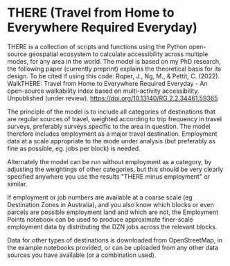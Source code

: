 # THERE (Travel from Home to Everywhere Required Everyday)

THERE is a collection of scripts and functions using the Python open-source geospatial ecosystem to calculate accessibility across multiple modes, for any area in the world. The model is based on my PhD research, the following paper (currently preprint) explains the theoretical basis for its design. To be cited if using this code:
Roper, J., Ng, M., & Pettit, C. (2022). WalkTHERE: Travel from Home to Everywhere Required Everyday - An open-source walkability index based on multi-activity accessibility. Unpublished (under review). https://doi.org/10.13140/RG.2.2.34461.59365

The principle of the model is to include all categories of destinations that are regular sources of travel, weighted according to trip frequency in travel surveys, preferably surveys specific to the area in question. The model therefore includes employment as a major travel destination. Employment data at a scale appropriate to the mode under analysis (but preferably as fine as possible, eg. jobs per block) is needed.

Alternately the model can be run without employment as a category, by adjusting the weightings of other categories, but this should be very clearly specified anywhere you use the results "THERE minus employment" or similar.

If employment or job numbers are available at a coarse scale (eg Destination Zones in Australia), and you also know which blocks or even parcels are possible employment land and which are not, the Employment Points notebook can be used to produce approximate finer-scale employment data by distributing the DZN jobs across the relevant blocks.

Data for other types of destinations is downloaded from OpenStreetMap, in the example notebooks provided, or can be uploaded from any other data sources you have available (or a combination used).

